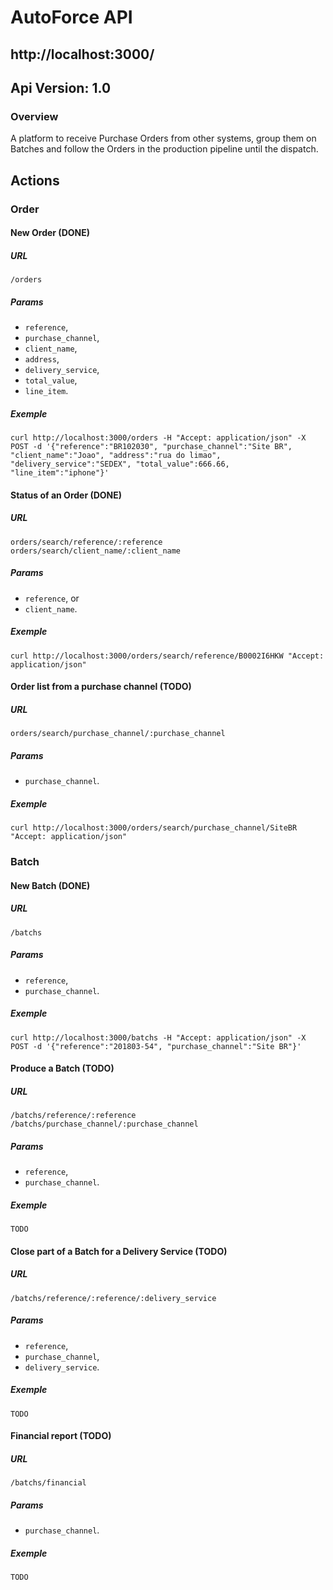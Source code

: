 # AutoForce API

## http://localhost:3000/

## Api Version: 1.0

### Overview

A platform to receive Purchase Orders from other systems, group them on Batches and follow the Orders in the production pipeline until the dispatch.

## Actions

### Order

#### New Order (DONE)

##### URL
```
/orders
```

##### Params
- `reference`,
- `purchase_channel`,
- `client_name`,
- `address`,
- `delivery_service`,
- `total_value`,
- `line_item`.

##### Exemple
```
curl http://localhost:3000/orders -H "Accept: application/json" -X POST -d '{"reference":"BR102030", "purchase_channel":"Site BR", "client_name":"Joao", "address":"rua do limao", "delivery_service":"SEDEX", "total_value":666.66, "line_item":"iphone"}'
```

#### Status of an Order (DONE)

##### URL
```
orders/search/reference/:reference
orders/search/client_name/:client_name
```
##### Params
- `reference`, or
- `client_name`.

##### Exemple
```
curl http://localhost:3000/orders/search/reference/B0002I6HKW "Accept: application/json"
```

#### Order list from a purchase channel (TODO)

##### URL
```
orders/search/purchase_channel/:purchase_channel
```

##### Params
- `purchase_channel`.

##### Exemple

```
curl http://localhost:3000/orders/search/purchase_channel/SiteBR "Accept: application/json"
```

### Batch

#### New Batch (DONE)

##### URL
```
/batchs
```

##### Params
- `reference`,
- `purchase_channel`.

##### Exemple
```
curl http://localhost:3000/batchs -H "Accept: application/json" -X POST -d '{"reference":"201803-54", "purchase_channel":"Site BR"}'
```

#### Produce a Batch (TODO)

##### URL
```
/batchs/reference/:reference
/batchs/purchase_channel/:purchase_channel
```

##### Params
- `reference`,
- `purchase_channel`.

##### Exemple
```
TODO
```

#### Close part of a Batch for a Delivery Service (TODO)

##### URL
```
/batchs/reference/:reference/:delivery_service
```

##### Params
- `reference`,
- `purchase_channel`,
- `delivery_service`.

##### Exemple
```
TODO
```

#### Financial report (TODO)

##### URL
```
/batchs/financial
```

##### Params
- `purchase_channel`.

##### Exemple
```
TODO
```